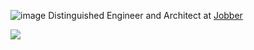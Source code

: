 ![image](https://user-images.githubusercontent.com/6880880/154887456-4eb549e6-d4ff-4609-af76-ba2c6d119dc0.png)
Distinguished Engineer and Architect at [Jobber](https://jobber.com)

<a href="https://www.linkedin.com/in/itsjcw/">
  <img src="https://img.shields.io/badge/LinkedIn-0077B5?style=for-the-badge&logo=linkedin&logoColor=white">
</a>
